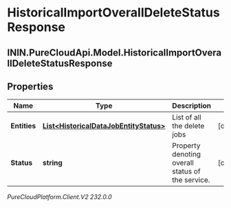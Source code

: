 # HistoricalImportOverallDeleteStatusResponse

## ININ.PureCloudApi.Model.HistoricalImportOverallDeleteStatusResponse

## Properties

|Name | Type | Description | Notes|
|------------ | ------------- | ------------- | -------------|
| **Entities** | [**List&lt;HistoricalDataJobEntityStatus&gt;**](HistoricalDataJobEntityStatus) | List of all the delete jobs | [optional] |
| **Status** | **string** | Property denoting overall status of the service. | [optional] |



_PureCloudPlatform.Client.V2 232.0.0_
